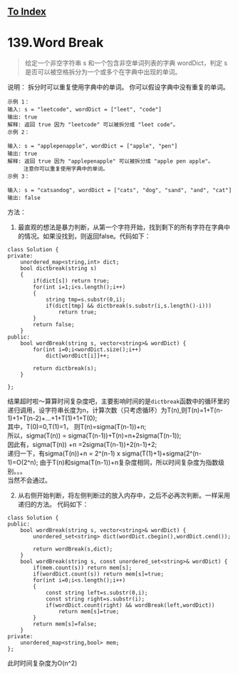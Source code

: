 [To Index](/index.md)
---
# 139.Word Break
>给定一个非空字符串 s 和一个包含非空单词列表的字典 wordDict，判定 s 是否可以被空格拆分为一个或多个在字典中出现的单词。

说明：
拆分时可以重复使用字典中的单词。
你可以假设字典中没有重复的单词。

```
示例 1：
输入: s = "leetcode", wordDict = ["leet", "code"]
输出: true
解释: 返回 true 因为 "leetcode" 可以被拆分成 "leet code"。
示例 2：

输入: s = "applepenapple", wordDict = ["apple", "pen"]
输出: true
解释: 返回 true 因为 "applepenapple" 可以被拆分成 "apple pen apple"。
     注意你可以重复使用字典中的单词。
示例 3：

输入: s = "catsandog", wordDict = ["cats", "dog", "sand", "and", "cat"]
输出: false
```
方法：
1. 最直观的想法是暴力判断，从第一个字符开始，找到剩下的所有字符在字典中的情况。如果没找到，则返回false。代码如下：
```
class Solution {
private:
    unordered_map<string,int> dict;
    bool dictbreak(string s)
    {
        if(dict[s]) return true;
        for(int i=1;i<s.length();i++)
        {
            string tmp=s.substr(0,i);
            if(dict[tmp] && dictbreak(s.substr(i,s.length()-i)))
                return true;
        }
        return false;
    }
public:
    bool wordBreak(string s, vector<string>& wordDict) {
        for(int i=0;i<wordDict.size();i++)
            dict[wordDict[i]]++;
    
        return dictbreak(s);
    }
    
};
```
结果超时啦～算算时间复杂度吧，主要影响时间的是`dictbreak`函数中的循环里的递归调用，设字符串长度为n，计算次数（只考虑循环）为T(n),则T(n)=1+T(n-1)+1+T(n-2)+...+1+T(1)+1+T(0);  
其中，T(0)=0,T(1)=1，
则T(n)=sigma(T(n-1))+n;  
所以，sigma(T(n)) = sigma(T(n-1))+T(n)=n+2sigma(T(n-1));  
因此有，sigma(T(n)) +n =2sigma(T(n-1))+2(n-1)+2;  
递归一下，有sigma(T(n))+n = 2^(n-1) x sigma(T(1)+1)+sigma(2^(n-1)=O(2^n); 
由于T(n)和sigma(T(n-1))+n复杂度相同，所以时间复杂度为指数级别。。。  
当然不会通过。

2. 从右侧开始判断，将左侧判断过的放入内存中，之后不必再次判断。一样采用递归的方法。
代码如下：  
```
class Solution {
public:
    bool wordBreak(string s, vector<string>& wordDict) {
        unordered_set<string> dict(wordDict.cbegin(),wordDict.cend());
        
        return wordBreak(s,dict);
    }
    bool wordBreak(string s, const unordered_set<string>& wordDict) {
        if(mem.count(s)) return mem[s];
        if(wordDict.count(s)) return mem[s]=true;
        for(int i=0;i<s.length();i++)
        {
            const string left=s.substr(0,i);
            const string right=s.substr(i);
            if(wordDict.count(right) && wordBreak(left,wordDict))
                return mem[s]=true;
        }
        return mem[s]=false;
    }
private:
    unordered_map<string,bool> mem;
};
```
此时时间复杂度为O(n^2)
